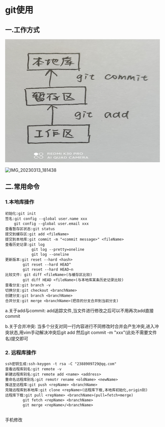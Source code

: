 # git使用

## 一.工作方式

<img src="git使用.assets/IMG_20230313_181424-1678703072525-2.jpg" width="800" height="400" alt="IMG_20230313_181424"  />

![IMG_20230313_181438](git使用.assets/IMG_20230313_181438.jpg)

## 二.常用命令

### 1.本地库操作

```
初始化:git init
签名:git config --global user.name xxx
	git config --global user.email xxx
查看暂存区状态:git status
提交到缓存区:git add <fileName>
提交到本地库:git commit -m "<commit message>" <fileName>
查看历史记录:git log
			git log --pretty=oneline
			git log --oneline
更新版本:git reset --hard <hash>
		git reset --hard HEAD^
		git reset --hard HEAD~n
比较文件: git diff <fileName>(与缓存区比较)
		git diff HEAD <fileName>(与本地库某条历史记录比较)
查看分支:git branch -v
切换分支:git checkout <branchName>
创建分支:git branch <branchName>
合并分支:git merge <branchName>(把目的分支合并到当前分支)
```

a.关于add与commit:	add追踪文件,当文件进行修改之后可以不用再次add直接commit

b.关于合并冲突:	当多个分支对同一行内容进行不同修改时合并会产生冲突,进入冲突状态,用vim手动解决冲突后git add <fileName>然后git commit -m "xxx"(此处不需要文件名)提交即可

### 2. 远程库操作

```
ssh密钥生成:ssh-keygen -t rsa -C "2388909729@qq.com"
查看远程库别名:git remote -v
新建远程库别名:git remote add <name> <address>
重命名远程库别名:git remotr rename <oldName> <newName>
推送至远程库:git push <repName> <branchName>
克隆远程库到本地库:git clone <repName>(远程库下载,本地库初始化,origin别)
远程库下载:git pull <repName> <branchName>(pull=fetch+merge)
		git fetch <repName> <branchName>
		git merge <repName>/<branchName>
		
```
手机修改
